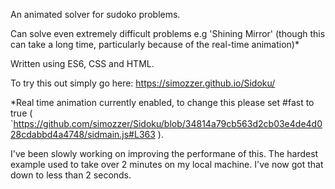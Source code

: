 An animated solver for sudoko problems.

Can solve even extremely difficult problems e.g 'Shining Mirror' (though this can take a long time, particularly because of the real-time animation)*

Written using ES6, CSS and HTML.


To try this out simply go here: https://simozzer.github.io/Sidoku/


*Real time animation currently enabled, to change this please set #fast to true (  `https://github.com/simozzer/Sidoku/blob/34814a79cb563d2cb03e4de4d028cdabbd4a4748/sidmain.js#L363 ).

I've been slowly working on improving the performane of this.  The hardest example used to take over 2 minutes on my local machine. I've now got that down to less than 2 seconds.




